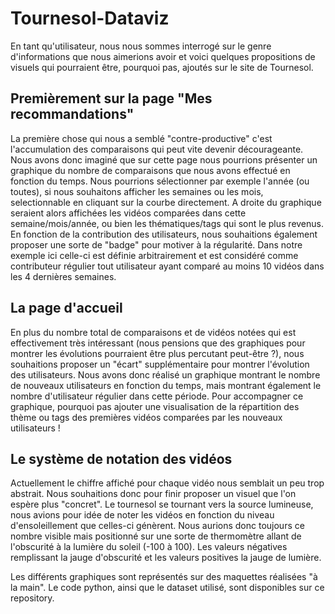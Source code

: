 # Tournesol-Dataviz

En tant qu'utilisateur, nous nous sommes interrogé sur le genre d'informations que nous aimerions avoir et voici quelques propositions de visuels qui pourraient être, pourquoi pas, ajoutés sur le site de Tournesol.

## Premièrement sur la page "Mes recommandations"
La première chose qui nous a semblé "contre-productive" c'est l'accumulation des comparaisons qui peut vite devenir décourageante. Nous avons donc imaginé que sur cette page nous pourrions présenter un graphique du nombre de comparaisons que nous avons effectué en fonction du temps. Nous pourrions sélectionner par exemple l'année (ou toutes), si nous souhaitons afficher les semaines ou les mois, selectionnable en cliquant sur la courbe directement. A droite du graphique seraient alors affichées les vidéos comparées dans cette semaine/mois/année, ou bien les thématiques/tags qui sont le plus revenus.
En fonction de la contribution des utilisateurs, nous souhaitions également proposer une sorte de "badge" pour motiver à la régularité. Dans notre exemple ici celle-ci est définie arbitrairement et est considéré comme contributeur régulier tout utilisateur ayant comparé au moins 10 vidéos dans les 4 dernières semaines.

## La page d'accueil
En plus du nombre total de comparaisons et de vidéos notées qui est effectivement très intéressant (nous pensions que des graphiques pour montrer les évolutions pourraient être plus percutant peut-être ?), nous souhaitions proposer un "écart" supplémentaire pour montrer l'évolution des utilisateurs. Nous avons donc réalisé un graphique montrant le nombre de nouveaux utilisateurs en fonction du temps, mais montrant également le nombre d'utilisateur régulier dans cette période. Pour accompagner ce graphique, pourquoi pas ajouter une visualisation de la répartition des thème ou tags des premières vidéos comparées par les nouveaux utilisateurs !

## Le système de notation des vidéos
Actuellement le chiffre affiché pour chaque vidéo nous semblait un peu trop abstrait. Nous souhaitions donc pour finir proposer un visuel que l'on espère plus "concret". Le tournesol se tournant vers la source lumineuse, nous avions pour idée de noter les vidéos en fonction du niveau d'ensoleillement que celles-ci génèrent. Nous aurions donc toujours ce nombre visible mais positionné sur une sorte de thermomètre allant de l'obscurité à la lumière du soleil (-100 à 100). Les valeurs négatives remplissant la jauge d'obscurité et les valeurs positives la jauge de lumière.

Les différents graphiques sont représentés sur des maquettes réalisées "à la main". Le code python, ainsi que le dataset utilisé, sont disponibles sur ce repository.
